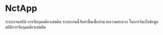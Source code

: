 # NctApp
ระบบงานสถิติ การจับกุมคดียาเสพติด
ระบบงานนี้จัดทำขึ้นเพื่ออำนวยความสะดวก ในการจัดเก็บข้อมูล สถิติการจับกุมคดียาเสพติด 
